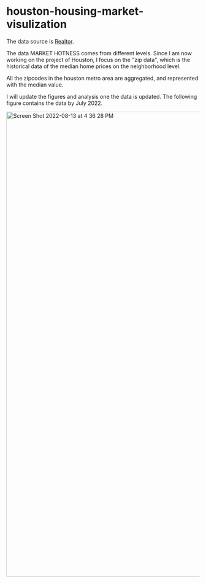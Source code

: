 # houston-housing-market-visulization

The data source is [Realtor](https://www.realtor.com/research/data/). 

The data MARKET HOTNESS comes from different levels. Since I am now working on the project of Houston, I focus on the "zip data", which is the historical data of the median home prices on the neighborhood level. 

All the zipcodes in the houston metro area are aggregated, and represented with the median value. 

I will update the figures and analysis one the data is updated. The following figure contains the data by July 2022. 

<img width="1212" alt="Screen Shot 2022-08-13 at 4 36 28 PM" src="https://user-images.githubusercontent.com/88406647/184511599-012ce1e5-51ae-4bf9-9377-ee1b5ac47f4d.png">

